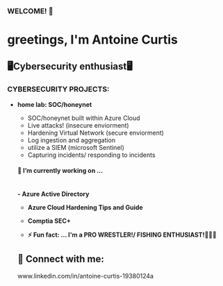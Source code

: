 ### WELCOME! 👋<h1>greetings, I'm Antoine Curtis<h2>🖥️Cybersecurity enthusiast🖥️<hs>

  <h3>CYBERSECURITY PROJECTS:</h3>

- <b>home lab: SOC/honeynet</b>
  - SOC/honeynet built within Azure Cloud 
  - Live attacks! (insecure enviorment)
  - Hardening Virtual Network (secure enviorment)
  - Log ingestion and aggregation
  - utilize a SIEM (microsoft Sentinel)
  - Capturing incidents/ responding to incidents
 
  <h4>🔭 I’m currently working on ...<h4>
   
    
     <br>- Azure Active Directory<br>
     - Azure Cloud Hardening Tips and Guide
     - Comptia SEC+
   
    
    - ⚡ Fun fact: ... I'm a PRO WRESTLER!/ FISHING ENTHUSIAST!💪💪💪
     
  <h2> 🤳 Connect with me:</h2>www.linkedin.com/in/antoine-curtis-19380124a


  
  




